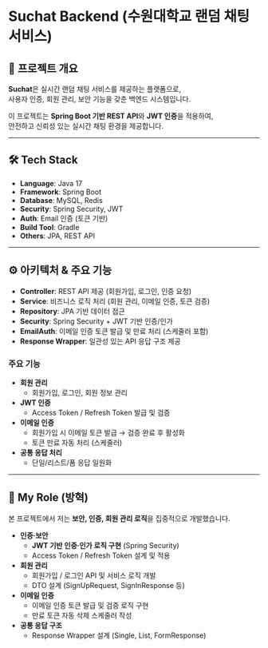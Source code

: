# Suchat Backend (수원대학교 랜덤 채팅 서비스)

## 📌 프로젝트 개요
**Suchat**은 실시간 랜덤 채팅 서비스를 제공하는 플랫폼으로,  
사용자 인증, 회원 관리, 보안 기능을 갖춘 백엔드 시스템입니다.  

이 프로젝트는 **Spring Boot 기반 REST API**와 **JWT 인증**을 적용하여,  
안전하고 신뢰성 있는 실시간 채팅 환경을 제공합니다.

---

## 🛠 Tech Stack
- **Language**: Java 17
- **Framework**: Spring Boot
- **Database**: MySQL, Redis
- **Security**: Spring Security, JWT
- **Auth**: Email 인증 (토큰 기반)
- **Build Tool**: Gradle
- **Others**: JPA, REST API

---

## ⚙️ 아키텍처 & 주요 기능
- **Controller**: REST API 제공 (회원가입, 로그인, 인증 요청)  
- **Service**: 비즈니스 로직 처리 (회원 관리, 이메일 인증, 토큰 검증)  
- **Repository**: JPA 기반 데이터 접근  
- **Security**: Spring Security + JWT 기반 인증/인가  
- **EmailAuth**: 이메일 인증 토큰 발급 및 만료 처리 (스케줄러 포함)  
- **Response Wrapper**: 일관성 있는 API 응답 구조 제공  

### 주요 기능
- **회원 관리**
  - 회원가입, 로그인, 회원 정보 관리
- **JWT 인증**
  - Access Token / Refresh Token 발급 및 검증
- **이메일 인증**
  - 회원가입 시 이메일 토큰 발급 → 검증 완료 후 활성화
  - 토큰 만료 자동 처리 (스케줄러)
- **공통 응답 처리**
  - 단일/리스트/폼 응답 일원화

---

## 👤 My Role (방혁)
본 프로젝트에서 저는 **보안, 인증, 회원 관리 로직**을 집중적으로 개발했습니다.

- **인증·보안**
  - **JWT 기반 인증·인가 로직 구현** (Spring Security)  
  - Access Token / Refresh Token 설계 및 적용  
- **회원 관리**
  - 회원가입 / 로그인 API 및 서비스 로직 개발  
  - DTO 설계 (SignUpRequest, SignInResponse 등)  
- **이메일 인증**
  - 이메일 인증 토큰 발급 및 검증 로직 구현  
  - 만료 토큰 자동 삭제 스케줄러 작성  
- **공통 응답 구조**
  - Response Wrapper 설계 (Single, List, FormResponse)  
